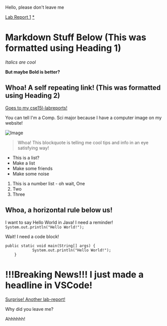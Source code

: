 Hello, please don't leave me

[Lab Report 1](https://floatboat.github.io/cse15l-lab-reports/lab-report-1-week-2.html)
[*](https://floatboat.github.io/cse15l-lab-reports/floppy.html)

# Markdown Stuff Below (This was formatted using Heading 1)

*Italics are cool*

**But maybe Bold is better?**

## Whoa! A self repeating link! (This was formatted using Heading 2)
[Goes to my cse15l-labreports!](https://floatboat.github.io/cse15l-lab-reports/)

You can tell I'm a Comp. Sci major because I have a computer image on my website!

![Image](https://w7.pngwing.com/pngs/261/956/png-transparent-macbook-pro-laptop-apple-imac-vintage-computer-angle-electronics-computer.png)

> Whoa! This blockquote is telling me cool tips and info in an eye satisfying way!

* This is a list? 
* Make a list
* Make some friends
* Make some noise

1. This is a number list - oh wait, One
2. Two
3. Three 

Whoa, a horizontal rule below us!
---

I want to say Hello World in Java! I need a reminder! 
`System.out.println("Hello World!");`

Wait! I need a code block!
```
public static void main(String[] args) {
            System.out.println("Hello World!");
    }
```
# !!!Breaking News!!! I just made a headline in VSCode!


[Surprise! Another lab-report!](lab-report-1-week-2.html)

Why did you leave me?


Ahhhhhh!
